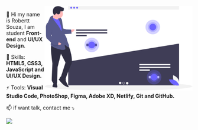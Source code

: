 <img src="https://github.com/roberttsouza/roberttsouza/blob/main/img/imege1.png" min-width="400px" max-width="400px" width="400px" align="right">

<p align="left"> 
 🔭 Hi my name is Robertt Souza, I am student <strong>Front-end</strong> and <strong>UI/UX Design</strong>.
</p>

<p align="left">
 🌱 Skills: <strong>HTML5, CSS3, JavaScript and UI/UX Design.</strong>
</p>

<p align="left">
⚡ Tools: <strong>Visual Studio Code, PhotoShop, Figma, Adobe XD, Netlify, Git and GitHub.</strong>
</p>

<p align="left">
📫 if want talk, contact me ⤵️
</p>

<p align="left">
  
  <a href="https://www.linkedin.com/in/robertt-dos-anjos-souza-647192136/" alt="Linkedin">
  <img src="https://img.shields.io/badge/-Linkedin-0e76a8?style=for-the-badge&logo=Linkedin&logoColor=white&link=https://https://www.linkedin.com/in/robertt-dos-anjos-souza-647192136/" /></a>

</p>  
